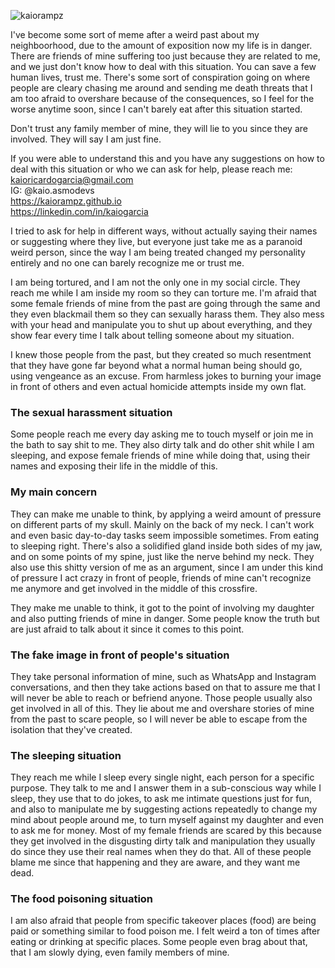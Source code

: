<p align="left"> <img src="https://komarev.com/ghpvc/?username=kaiorampz" alt="kaiorampz" /> </p>

I've become some sort of meme after a weird past about my neighboorhood, due to the amount of exposition now my life is in danger. There are friends of mine suffering too just because they are related to me, and we just don't know how to deal with this situation. You can save a few human lives, trust me. There's some sort of conspiration going on where people are cleary chasing me around and sending me death threats that I am too afraid to overshare because of the consequences, so I feel for the worse anytime soon, since I can't barely eat after this situation started.

Don't trust any family member of mine, they will lie to you since they are involved. They will say I am just fine.

If you were able to understand this and you have any suggestions on how to deal with this situation or who we can ask for help, please reach me:
kaioricardogarcia@gmail.com  
IG: @kaio.asmodevs  
https://kaiorampz.github.io  
https://linkedin.com/in/kaiogarcia  

I tried to ask for help in different ways, without actually saying their names or suggesting where they live, but everyone just take me as a paranoid weird person, since the way I am being treated changed my personality entirely and no one can barely recognize me or trust me.

I am being tortured, and I am not the only one in my social circle.
They reach me while I am inside my room so they can torture me. I'm afraid that some female friends of mine from the past are going through the same and they even blackmail them so they can sexually harass them. They also mess with your head and manipulate you to shut up about everything, and they show fear every time I talk about telling someone about my situation.

I knew those people from the past, but they created so much resentment that they have gone far beyond what a normal human being should go, using vengeance as an excuse. From harmless jokes to burning your image in front of others and even actual homicide attempts inside my own flat.

### The sexual harassment situation
Some people reach me every day asking me to touch myself or join me in the bath to say shit to me. They also dirty talk and do other shit while I am sleeping, and expose female friends of mine while doing that, using their names and exposing their life in the middle of this.

### My main concern
They can make me unable to think, by applying a weird amount of pressure on different parts of my skull. Mainly on the back of my neck. I can't work and even basic day-to-day tasks seem impossible sometimes. From eating to sleeping right. There's also a solidified gland inside both sides of my jaw, and on some points of my spine, just like the nerve behind my neck. They also use this shitty version of me as an argument, since I am under this kind of pressure I act crazy in front of people, friends of mine can't recognize me anymore and get involved in the middle of this crossfire.

They make me unable to think, it got to the point of involving my daughter and also putting friends of mine in danger. Some people know the truth but are just afraid to talk about it since it comes to this point.

### The fake image in front of people's situation
They take personal information of mine, such as WhatsApp and Instagram conversations, and then they take actions based on that to assure me that I will never be able to reach or befriend anyone. Those people usually also get involved in all of this. They lie about me and overshare stories of mine from the past to scare people, so I will never be able to escape from the isolation that they've created.

### The sleeping situation
They reach me while I sleep every single night, each person for a specific purpose. They talk to me and I answer them in a sub-conscious way while I sleep, they use that to do jokes, to ask me intimate questions just for fun, and also to manipulate me by suggesting actions repeatedly to change my mind about people around me, to turn myself against my daughter and even to ask me for money. Most of my female friends are scared by this because they get involved in the disgusting dirty talk and manipulation they usually do since they use their real names when they do that. All of these people blame me since that happening and they are aware, and they want me dead.

### The food poisoning situation
I am also afraid that people from specific takeover places (food) are being paid or something similar to food poison me. I felt weird a ton of times after eating or drinking at specific places. Some people even brag about that, that I am slowly dying, even family members of mine.

